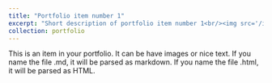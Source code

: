 ```yaml
---
title: "Portfolio item number 1"
excerpt: "Short description of portfolio item number 1<br/><img src='/images/ship_control.JPG.png'>"
collection: portfolio
---
```


This is an item in your portfolio. It can be have images or nice text. If you name the file .md, it will be parsed as markdown. If you name the file .html, it will be parsed as HTML. 
